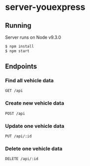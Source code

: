 # server-youexpress

## Running

Server runs on Node v9.3.0

```bash
$ npm install
$ npm start
```

## Endpoints

### Find all vehicle data  
```
GET /api
```

### Create new vehicle data
```
POST /api
```

### Update one vehicle data
```
PUT /api/:id
```

### Delete one vehicle data
```
DELETE /api/:id
```